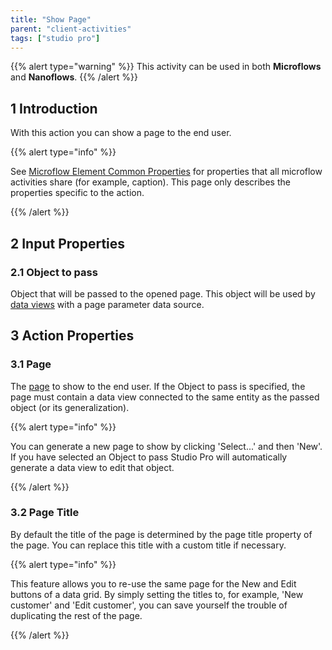 ```yaml
---
title: "Show Page"
parent: "client-activities"
tags: ["studio pro"]
---
```


{{% alert type="warning" %}}
This activity can be used in both **Microflows** and **Nanoflows**.
{{% /alert %}}

## 1 Introduction

With this action you can show a page to the end user.

{{% alert type="info" %}}

See [Microflow Element Common Properties](microflow-element-common-properties) for properties that all microflow activities share (for example, caption). This page only describes the properties specific to the action.

{{% /alert %}}

## 2 Input Properties

### 2.1 Object to pass

Object that will be passed to the opened page. This object will be used by [data views](data-view) with a page parameter data source.

## 3 Action Properties

### 3.1 Page

The [page](page) to show to the end user. If the Object to pass is specified, the page must contain a data view connected to the same entity as the passed object (or its generalization).

{{% alert type="info" %}}

You can generate a new page to show by clicking 'Select...' and then 'New'. If you have selected an Object to pass Studio Pro will automatically generate a data view to edit that object.

{{% /alert %}}

### 3.2 Page Title

By default the title of the page is determined by the page title property of the page. You can replace this title with a custom title if necessary.

{{% alert type="info" %}}

This feature allows you to re-use the same page for the New and Edit buttons of a data grid. By simply setting the titles to, for example, 'New customer' and 'Edit customer', you can save yourself the trouble of duplicating the rest of the page.

{{% /alert %}}
